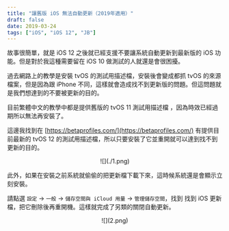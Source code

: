 ```yaml
---
title: "讓舊版 iOS 無法自動更新（2019年適用）"
draft: false
date: 2019-03-24
tags: ["iOS", "iOS 12", "JB"]
---
```


故事很簡單，就是 iOS 12 之後就已經支援不要讓系統自動更新到最新版的 iOS 功能。但是對於我這種需要留在 iOS 10 做測試的人就還是會很困擾。

過去網路上的教學是安裝 tvOS 的測試用描述檔，安裝後會變成都抓 tvOS 的來源檔案，但是因為跟 iPhone 不同，這樣就會造成找不到更新版的問題。但這問題就是我們想達到的不要被更新的目的。

目前繁體中文的教學中都是提供舊版的 tvOS 11 測試用描述檔 ，因為時效已經過期所以無法再安裝了。

這邊我找到在 [https://betaprofiles.com/](https://betaprofiles.com/) 有提供目前最新的 tvOS 12 的測試用描述檔，所以只要安裝了它並重開就可以達到找不到更新的目的。

<center>
![](./1.png)
</center>


此外，如果在安裝之前系統就偷偷的把更新檔下載下來，這時候系統還是會顯示立刻安裝。

請點選 `設定` -> `一般` -> `儲存空間與 iCloud 用量` -> `管理儲存空間`，找到 找到 iOS 更新檔，把它刪除後再重開機。這樣就完成了另類的關閉自動更新。


<center>
![](2.png)
</center>



